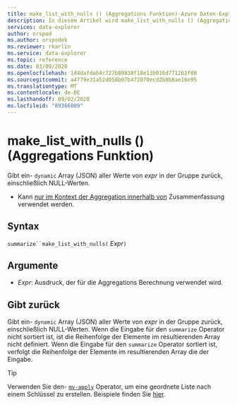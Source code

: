 ```yaml
---
title: make_list_with_nulls () (Aggregations Funktion)-Azure Daten-Explorer | Microsoft-Dokumentation
description: In diesem Artikel wird make_list_with_nulls () (Aggregations Funktion) in Azure Daten-Explorer beschrieben.
services: data-explorer
author: orspod
ms.author: orspodek
ms.reviewer: rkarlin
ms.service: data-explorer
ms.topic: reference
ms.date: 03/09/2020
ms.openlocfilehash: 1d4dafdab4c727b89838f18e13b016d771262f08
ms.sourcegitcommit: a4779e31a52d058b07b472870ecd2b8b8ae16e95
ms.translationtype: MT
ms.contentlocale: de-DE
ms.lasthandoff: 09/02/2020
ms.locfileid: "89366009"
---
```

# <a name="make_list_with_nulls-aggregation-function"></a>make_list_with_nulls () (Aggregations Funktion)

Gibt ein- `dynamic` Array (JSON) aller Werte von *expr* in der Gruppe zurück, einschließlich NULL-Werten.

* Kann [nur im Kontext der Aggregation innerhalb von](summarizeoperator.md) Zusammenfassung verwendet werden.

## <a name="syntax"></a>Syntax

`summarize``make_list_with_nulls(` *Expr*`)`

## <a name="arguments"></a>Argumente

* *Expr*: Ausdruck, der für die Aggregations Berechnung verwendet wird.

## <a name="returns"></a>Gibt zurück

Gibt ein- `dynamic` Array (JSON) aller Werte von *expr* in der Gruppe zurück, einschließlich NULL-Werten.
Wenn die Eingabe für den `summarize` Operator nicht sortiert ist, ist die Reihenfolge der Elemente im resultierenden Array nicht definiert.
Wenn die Eingabe für den `summarize` Operator sortiert ist, verfolgt die Reihenfolge der Elemente im resultierenden Array die der Eingabe.

> [!TIP]
> Verwenden Sie den- [`mv-apply`](./mv-applyoperator.md) Operator, um eine geordnete Liste nach einem Schlüssel zu erstellen. Beispiele finden Sie [hier](./mv-applyoperator.md#using-the-mv-apply-operator-to-sort-the-output-of-make_list-aggregate-by-some-key).
